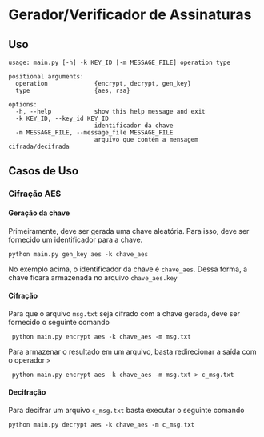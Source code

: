 #  Gerador/Verificador de Assinaturas

## Uso 

```
usage: main.py [-h] -k KEY_ID [-m MESSAGE_FILE] operation type

positional arguments:
  operation             {encrypt, decrypt, gen_key}
  type                  {aes, rsa}

options:
  -h, --help            show this help message and exit
  -k KEY_ID, --key_id KEY_ID
                        identificador da chave
  -m MESSAGE_FILE, --message_file MESSAGE_FILE
                        arquivo que contém a mensagem cifrada/decifrada
```

## Casos de Uso

### Cifração AES

#### Geração da chave

Primeiramente, deve ser gerada uma chave aleatória. Para isso, deve ser fornecido um identificador para a chave.

```
python main.py gen_key aes -k chave_aes
```

No exemplo acima, o identificador da chave é `chave_aes`. Dessa forma, a chave ficara armazenada no arquivo `chave_aes.key`


#### Cifração

Para que o arquivo `msg.txt` seja cifrado com a chave gerada, deve ser fornecido o seguinte comando

```
 python main.py encrypt aes -k chave_aes -m msg.txt 
```

Para armazenar o resultado em um arquivo, basta redirecionar a saída com o operador `>`

```
 python main.py encrypt aes -k chave_aes -m msg.txt > c_msg.txt
```

#### Decifração

Para decifrar um arquivo `c_msg.txt` basta executar o seguinte comando

```
python main.py decrypt aes -k chave_aes -m c_msg.txt
```




